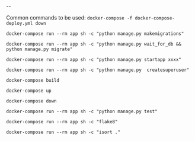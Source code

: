 --

Common commands to be used:
`docker-compose -f docker-compose-deploy.yml down`

`docker-compose run --rm app sh -c "python manage.py makemigrations"  `

`docker-compose run --rm app sh -c "python manage.py wait_for_db && python manage.py migrate"  `

`docker-compose run --rm app sh -c "python manage.py startapp xxxx"`

`docker-compose run --rm app sh -c "python manage.py  createsuperuser"`

`docker-compose build`

`docker-compose up`

`docker-compose down`

`docker-compose run --rm app sh -c "python manage.py test"`

`docker-compose run --rm app sh -c "flake8"`

`docker-compose run --rm app sh -c "isort ."`
